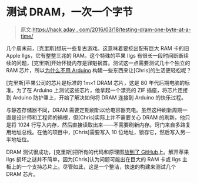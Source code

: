 # 测试 DRAM，一次一个字节

> 原文:[https://hack aday . com/2016/03/18/testing-dram-one-byte-at-a-time/](https://hackaday.com/2016/03/18/testing-dram-one-byte-at-a-time/)

几个周末前，[克里斯]想玩一些复古游戏。这意味着要挖出配有巨大 RAM 卡的旧 Apple IIgs，它有整整三兆的 RAM。这个特殊的苹果 IIgs 有很长一段时间断断续续的问题，[克里斯]开始怀疑内存是罪魁祸首。测试这一点需要测试几十个独立的 RAM 芯片，所以[为什么不用 Arduino](http://www.insentricity.com/a.cl/252/testing-dram-using-an-arduino) 构建一些东西来让[Chris]的生活更轻松呢？

[克里斯]苹果公司的芯片是标准的 1m×1 DRAM 芯片，这是 80 年代后期电脑的标准。为了在 Arduino 上测试这些芯片，他拿起一个漂亮的 ZIF 插座，将芯片连接到 Arduino 防护罩上，开始了解决如何将 DRAM 连接到 Arduino 的快乐过程。

与静态存储器不同，DRAM 需要定期刷新以给电容器充电。虽然这种刷新周期一直是设计师和工程师的祸根，但[Chris]实际上并不需要关心 DRAM 的刷新。他只是将 1024 行写入内存，然后直接读取出来——不需要刷新内存。窍门来自多路复用地址总线。在他的项目中，[Chris]需要写入 10 位地址，锁存它，然后写入另一半地址位。

DRAM 测试很成功，[克里斯]把所有的代码和原理图[放到了 GitHub](https://github.com/FozzTexx/DRAM-Tester)上。解开苹果 IIgs 损坏之谜并不简单，因为[Chris]认为问题可能出在巨大的 RAM 卡或 IIgs 主板上的一个支持芯片上。尽管如此，这是一个整洁，快速的构建来测试几个 DRAM 芯片。